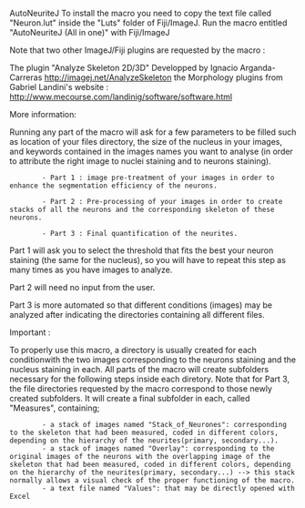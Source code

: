 AutoNeuriteJ
To install the macro you need to copy the text file called "Neuron.lut" inside the "Luts" folder of Fiji/ImageJ.
Run the macro entitled "AutoNeuriteJ (All in one)" with Fiji/ImageJ

Note that two other ImageJ/Fiji plugins are requested by the macro :

The plugin "Analyze Skeleton 2D/3D"  Developped by Ignacio Arganda-Carreras http://imagej.net/AnalyzeSkeleton
    the Morphology plugins from Gabriel Landini's website : http://www.mecourse.com/landinig/software/software.html

More information:

Running any part of the macro will ask for a few parameters to be filled such as location of your files directory, the size of the nucleus in your images, and keywords contained in the images names you want to analyse (in order to attribute the right image to nuclei staining and to neurons staining).

            - Part 1 : image pre-treatment of your images in order to enhance the segmentation efficiency of the neurons.

            - Part 2 : Pre-processing of your images in order to create stacks of all the neurons and the corresponding skeleton of these neurons.

            - Part 3 : Final quantification of the neurites.

Part 1 will ask you to select the threshold that fits the best your neuron staining (the same for the nucleus), so you will have to repeat this step as many times as you have images to analyze.

Part 2 will need no input from the user.

Part 3 is more automated so that different conditions (images) may be analyzed after indicating the directories containing all different files. 

Important :

To properly use this macro, a directory is usually created for each conditionwith  the two images corresponding to the neurons staining and  the nucleus staining in each.
All parts of the macro will create subfolders necessary for the following steps inside each diretory. 
Note that for Part 3, the file directories requested by the macro correspond to those newly created subfolders. It will create a final subfolder in each, called "Measures", containing;


            - a stack of images named "Stack_of_Neurones": corresponding to the skeleton that had been measured, coded in different colors, depending on the hierarchy of the neurites(primary, secondary...).
            - a stack of images named "Overlay": corresponding to the original images of the neurons with the overlapping image of the skeleton that had been measured, coded in different colors, depending on the hierarchy of the neurites(primary, secondary...) --> this stack normally allows a visual check of the proper functioning of the macro.
            - a text file named "Values": that may be directly opened with Excel 

